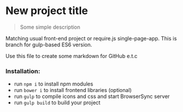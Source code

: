 # New project title

> Some simple description

Matching usual front-end project or require.js single-page-app. This is branch for gulp-based ES6 version.

Use this file to create some markdown for GitHub e.t.c

### Installation:
 * run `npm i` to install npm modules
 * run `bower i` to install frontend libraries (optional)
 * run `gulp` to compile icons and css and start BrowserSync server
 * run `gulp build` to build your project